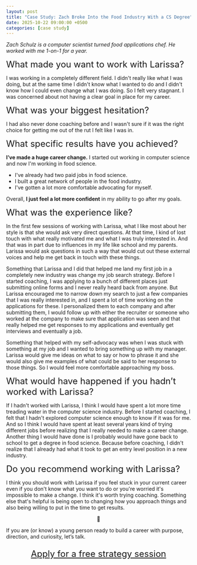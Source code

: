 ```yaml
---
layout: post
title: "Case Study: Zach Broke Into the Food Industry With a CS Degree"
date: 2025-10-22 09:00:00 +0500
categories: [case study]
---
```

*Zach Schulz is a computer scientist turned food applications chef. He worked with me 1-on-1 for a year.*

<font size="5"> What made you want to work with Larissa? </font>

I was working in a completely different field. I didn't really like what I was doing, but at the same time I didn't know what I wanted to do and I didn't know how I could even change what I was doing. So I felt very stagnant. I was concerned about not having a clear goal in place for my career.

<font size="5"> What was your biggest hesitation? </font>

I had also never done coaching before and I wasn't sure if it was the right choice for getting me out of the rut I felt like I was in.

<font size="5"> What specific results have you achieved? </font>

**I’ve made a huge career change.** I started out working in computer science and now I'm working in food science.

* I've already had two paid jobs in food science.
* I built a great network of people in the food industry.
* I've gotten a lot more comfortable advocating for myself.

Overall, **I just feel a lot more confident** in my ability to go after my goals.

<font size="5"> What was the experience like? </font>

In the first few sessions of working with Larissa, what I like most about her style is that she would ask very direct questions. At that time, I kind of lost touch with what really motivated me and what I was truly interested in. And that was in part due to influences in my life like school and my parents. Larissa would ask questions in such a way that would cut out these external voices and help me get back in touch with these things.

Something that Larissa and I did that helped me land my first job in a completely new industry was change my job search strategy. Before I started coaching, I was applying to a bunch of different places just submitting online forms and I never really heard back from anyone. But Larissa encouraged me to narrow down my search to just a few companies that I was really interested in, and I spent a lot of time working on the applications for these. I personalized them to each company and after submitting them, I would follow up with either the recruiter or someone who worked at the company to make sure that application was seen and that really helped me get responses to my applications and eventually get interviews and eventually a job.

Something that helped with my self-advocacy was when I was stuck with something at my job and I wanted to bring something up with my manager. Larissa would give me ideas on what to say or how to phrase it and she would also give me examples of what could be said to her response to those things. So I would feel more comfortable approaching my boss.

<font size="5"> What would have happened if you hadn’t worked with Larissa?</font>

If I hadn't worked with Larissa, I think I would have spent a lot more time treading water in the computer science industry. Before I started coaching, I felt that I hadn't explored computer science enough to know if it was for me. And so I think I would have spent at least several years kind of trying different jobs before realizing that I really needed to make a career change. Another thing I would have done is I probably would have gone back to school to get a degree in food science. Because before coaching, I didn't realize that I already had what it took to get an entry level position in a new industry.

<font size="5"> Do you recommend working with Larissa?</font>

I think you should work with Larissa if you feel stuck in your current career even if you don't know what you want to do or you're worried it's impossible to make a change. I think it's worth trying coaching. Something else that's helpful is being open to changing how you approach things and also being willing to put in the time to get results.

<p align="center">🪷</p>
If you are (or know) a young person ready to build a career with purpose, direction, and curiosity, let’s talk.

<font size="5">
<p align="center">
  <a href="https://tally.so/r/nGZVpZ">Apply for a free strategy session</a>
</p></font>
